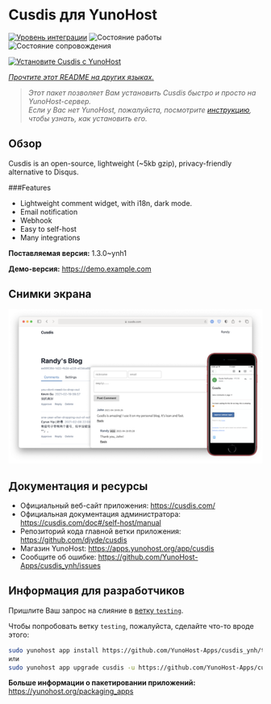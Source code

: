 <!--
Важно: этот README был автоматически сгенерирован <https://github.com/YunoHost/apps/tree/master/tools/readme_generator>
Он НЕ ДОЛЖЕН редактироваться вручную.
-->

# Cusdis для YunoHost

[![Уровень интеграции](https://dash.yunohost.org/integration/cusdis.svg)](https://ci-apps.yunohost.org/ci/apps/cusdis/) ![Состояние работы](https://ci-apps.yunohost.org/ci/badges/cusdis.status.svg) ![Состояние сопровождения](https://ci-apps.yunohost.org/ci/badges/cusdis.maintain.svg)

[![Установите Cusdis с YunoHost](https://install-app.yunohost.org/install-with-yunohost.svg)](https://install-app.yunohost.org/?app=cusdis)

*[Прочтите этот README на других языках.](./ALL_README.md)*

> *Этот пакет позволяет Вам установить Cusdis быстро и просто на YunoHost-сервер.*  
> *Если у Вас нет YunoHost, пожалуйста, посмотрите [инструкцию](https://yunohost.org/install), чтобы узнать, как установить его.*

## Обзор

Cusdis is an open-source, lightweight (~5kb gzip), privacy-friendly alternative to Disqus.

###Features

- Lightweight comment widget, with i18n, dark mode.
- Email notification
- Webhook
- Easy to self-host
- Many integrations


**Поставляемая версия:** 1.3.0~ynh1

**Демо-версия:** <https://demo.example.com>

## Снимки экрана

![Снимок экрана Cusdis](./doc/screenshots/screenshot.png)

## Документация и ресурсы

- Официальный веб-сайт приложения: <https://cusdis.com/>
- Официальная документация администратора: <https://cusdis.com/doc#/self-host/manual>
- Репозиторий кода главной ветки приложения: <https://github.com/djyde/cusdis>
- Магазин YunoHost: <https://apps.yunohost.org/app/cusdis>
- Сообщите об ошибке: <https://github.com/YunoHost-Apps/cusdis_ynh/issues>

## Информация для разработчиков

Пришлите Ваш запрос на слияние в [ветку `testing`](https://github.com/YunoHost-Apps/cusdis_ynh/tree/testing).

Чтобы попробовать ветку `testing`, пожалуйста, сделайте что-то вроде этого:

```bash
sudo yunohost app install https://github.com/YunoHost-Apps/cusdis_ynh/tree/testing --debug
или
sudo yunohost app upgrade cusdis -u https://github.com/YunoHost-Apps/cusdis_ynh/tree/testing --debug
```

**Больше информации о пакетировании приложений:** <https://yunohost.org/packaging_apps>
